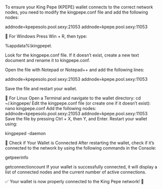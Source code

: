 To ensure your King Pepe (KPEPE) wallet connects to the correct network nodes, you need to modify the kingpepe.conf file and add the following nodes:

addnode=kpepesolo.pool.sexy:21053
addnode=kpepe.pool.sexy:11053

🔹 For Windows
Press Win + R, then type:

%appdata%\kingpepe\

Look for the kingpepe.conf file. If it doesn’t exist, create a new text document and rename it to kingpepe.conf.

Open the file with Notepad or Notepad++ and add the following lines:

addnode=kpepesolo.pool.sexy:21053
addnode=kpepe.pool.sexy:11053

Save the file and restart your wallet.


🔹 For Linux
Open a Terminal and navigate to the wallet directory:
cd ~/.kingpepe/
Edit the kingpepe.conf file (or create one if it doesn’t exist):
nano kingpepe.conf
Add the following nodes:
addnode=kpepesolo.pool.sexy:21053
addnode=kpepe.pool.sexy:11053
Save the file by pressing Ctrl + X, then Y, and Enter.
Restart your wallet using:

kingpeped -daemon

📌 Check if Your Wallet is Connected
After restarting the wallet, check if it’s connected to the network by using the following commands in the Console:

getpeerinfo

getconnectioncount
If your wallet is successfully connected, it will display a list of connected nodes and the current number of active connections.

✅ Your wallet is now properly connected to the King Pepe network! 🚀
